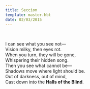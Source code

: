 ```yaml
---
title: Seccion
template: master.hbt
date: 02/03/2015
---
```

<div class="row">
  <div class="mid fadeInBottom">
    <div id="slider" class="nivoSlider">
      <img src="/images/foto1.jpg" data-thumb="/images/foto1.jpg" alt="">
      <img src="/images/foto2.jpg" data-thumb="/images/foto2.jpg" alt="" title="As fotos podem ter descripcao...">
      <img src="/images/foto3.jpg" data-thumb="/images/foto3.jpg" alt="">
    </div>
  </div>
  <div class="mid fadeInBottom">
   <p class="azul">
    I can see what you see not—<br>
    Vision milky, then eyes rot.<br>
    When you turn, they will be gone,<br>
    Whispering their hidden song.<br>
    Then you see what cannot be—<br>
    Shadows move where light should be.<br>
    Out of darkness, out of mind,<br>
    Cast down into the <strong>Halls of the Blind</strong>.
   </p>
  </div>
</div>